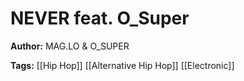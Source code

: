 # NEVER feat. O_Super

**Author:** MAG.LO & O_SUPER

**Tags:** [[Hip Hop]] [[Alternative Hip Hop]] [[Electronic]]
